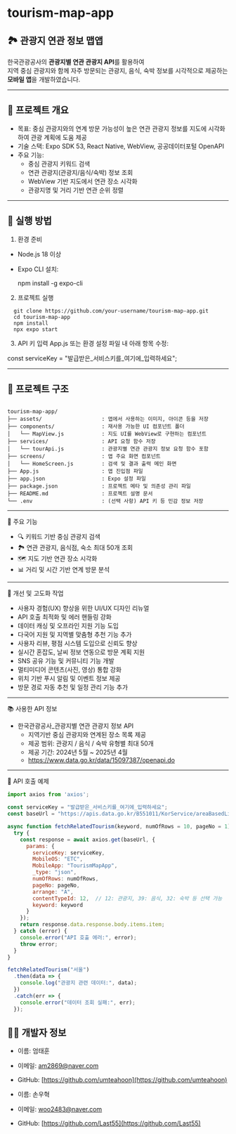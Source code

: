 # tourism-map-app

## 🏞 관광지 연관 정보 맵앱

한국관광공사의 **관광지별 연관 관광지 API**를 활용하여  
지역 중심 관광지와 함께 자주 방문되는 관광지, 음식, 숙박 정보를 시각적으로 제공하는 **모바일 앱**을 개발하였습니다.

------------------------------------------------------------
## 📌 프로젝트 개요

- 목표: 중심 관광지와의 연계 방문 가능성이 높은 연관 관광지 정보를 지도에 시각화하여 관광 계획에 도움 제공
- 기술 스택: Expo SDK 53, React Native, WebView, 공공데이터포털 OpenAPI
- 주요 기능:
  - 중심 관광지 키워드 검색
  - 연관 관광지(관광지/음식/숙박) 정보 조회
  - WebView 기반 지도에서 연관 장소 시각화
  - 관광지명 및 거리 기반 연관 순위 정렬

------------------------------------------------------------
## 🚀 실행 방법

1. 환경 준비
- Node.js 18 이상
- Expo CLI 설치:

  npm install -g expo-cli

2. 프로젝트 실행
```
  git clone https://github.com/your-username/tourism-map-app.git
  cd tourism-map-app
  npm install
  npx expo start
```
3. API 키 입력
App.js 또는 환경 설정 파일 내 아래 항목 수정:

  const serviceKey = "발급받은_서비스키를_여기에_입력하세요";

------------------------------------------------------------
## 📁 프로젝트 구조

```

tourism-map-app/
├── assets/                   : 앱에서 사용하는 이미지, 아이콘 등을 저장
├── components/               : 재사용 가능한 UI 컴포넌트 폴더
│   └── MapView.js            : 지도 UI를 WebView로 구현하는 컴포넌트
├── services/                 : API 요청 함수 저장
│   └── tourApi.js            : 관광지별 연관 관광지 정보 요청 함수 포함
├── screens/                  : 앱 주요 화면 컴포넌트
│   └── HomeScreen.js         : 검색 및 결과 출력 메인 화면
├── App.js                    : 앱 진입점 파일
├── app.json                  : Expo 설정 파일
├── package.json              : 프로젝트 메타 및 의존성 관리 파일
├── README.md                 : 프로젝트 설명 문서
└── .env                      : (선택 사항) API 키 등 민감 정보 저장

```
------------------------------------------------------------
🧠 주요 기능

- 🔍 키워드 기반 중심 관광지 검색
- 🏞 연관 관광지, 음식점, 숙소 최대 50개 조회
- 🗺 지도 기반 연관 장소 시각화
- 📊 거리 및 시간 기반 연계 방문 분석

------------------------------------------------------------
🔧 개선 및 고도화 작업

- 사용자 경험(UX) 향상을 위한 UI/UX 디자인 리뉴얼
- API 호출 최적화 및 에러 핸들링 강화
- 데이터 캐싱 및 오프라인 지원 기능 도입
- 다국어 지원 및 지역별 맞춤형 추천 기능 추가
- 사용자 리뷰, 평점 시스템 도입으로 신뢰도 향상
- 실시간 혼잡도, 날씨 정보 연동으로 방문 계획 지원
- SNS 공유 기능 및 커뮤니티 기능 개발
- 멀티미디어 콘텐츠(사진, 영상) 통합 강화
- 위치 기반 푸시 알림 및 이벤트 정보 제공
- 방문 경로 자동 추천 및 일정 관리 기능 추가

------------------------------------------------------------
📚 사용한 API 정보

- 한국관광공사_관광지별 연관 관광지 정보 API
  - 지역기반 중심 관광지와 연계된 장소 목록 제공
  - 제공 범위: 관광지 / 음식 / 숙박 유형별 최대 50개
  - 제공 기간: 2024년 5월 ~ 2025년 4월
  - https://www.data.go.kr/data/15097387/openapi.do

------------------------------------------------------------
📄 API 호출 예제

```js
import axios from 'axios';

const serviceKey = "발급받은_서비스키를_여기에_입력하세요";
const baseUrl = "https://apis.data.go.kr/B551011/KorService/areaBasedList";

async function fetchRelatedTourism(keyword, numOfRows = 10, pageNo = 1) {
  try {
    const response = await axios.get(baseUrl, {
      params: {
        serviceKey: serviceKey,
        MobileOS: "ETC",
        MobileApp: "TourismMapApp",
        _type: "json",
        numOfRows: numOfRows,
        pageNo: pageNo,
        arrange: "A",
        contentTypeId: 12,  // 12: 관광지, 39: 음식, 32: 숙박 등 선택 가능
        keyword: keyword
      }
    });
    return response.data.response.body.items.item;
  } catch (error) {
    console.error("API 호출 에러:", error);
    throw error;
  }
}

fetchRelatedTourism("서울")
  .then(data => {
    console.log("관광지 관련 데이터:", data);
  })
  .catch(err => {
    console.error("데이터 조회 실패:", err);
  });

```

## 🙋‍♂️ 개발자 정보

- 이름: 엄태훈  
- 이메일: am2869@naver.com  
- GitHub: [https://github.com/umteahoon](https://github.com/umteahoon)

- 이름: 손우혁  
- 이메일: woo2483@naver.com  
- GitHub: [https://github.com/Last55](https://github.com/Last55)
